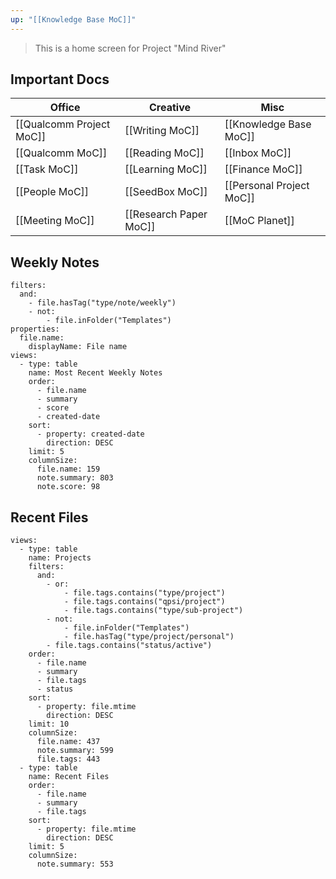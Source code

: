 ```yaml
---
up: "[[Knowledge Base MoC]]"
---
```


> This is a home screen for Project "Mind River"

## Important Docs


| Office                   | Creative               | Misc                     |
| ------------------------ | ---------------------- | ------------------------ |
| [[Qualcomm Project MoC]] | [[Writing MoC]]        | [[Knowledge Base MoC]]   |
| [[Qualcomm MoC]]         | [[Reading MoC]]        | [[Inbox MoC]]            |
| [[Task MoC]]             | [[Learning MoC]]       | [[Finance MoC]]          | 
| [[People MoC]]           | [[SeedBox MoC]]        | [[Personal Project MoC]] |
| [[Meeting MoC]]          | [[Research Paper MoC]] | [[MoC Planet]]           |

## Weekly Notes

```base
filters:
  and:
    - file.hasTag("type/note/weekly")
    - not:
        - file.inFolder("Templates")
properties:
  file.name:
    displayName: File name
views:
  - type: table
    name: Most Recent Weekly Notes
    order:
      - file.name
      - summary
      - score
      - created-date
    sort:
      - property: created-date
        direction: DESC
    limit: 5
    columnSize:
      file.name: 159
      note.summary: 803
      note.score: 98

```

## Recent Files

```base
views:
  - type: table
    name: Projects
    filters:
      and:
        - or:
            - file.tags.contains("type/project")
            - file.tags.contains("qpsi/project")
            - file.tags.contains("type/sub-project")
        - not:
            - file.inFolder("Templates")
            - file.hasTag("type/project/personal")
        - file.tags.contains("status/active")
    order:
      - file.name
      - summary
      - file.tags
      - status
    sort:
      - property: file.mtime
        direction: DESC
    limit: 10
    columnSize:
      file.name: 437
      note.summary: 599
      file.tags: 443
  - type: table
    name: Recent Files
    order:
      - file.name
      - summary
      - file.tags
    sort:
      - property: file.mtime
        direction: DESC
    limit: 5
    columnSize:
      note.summary: 553
```